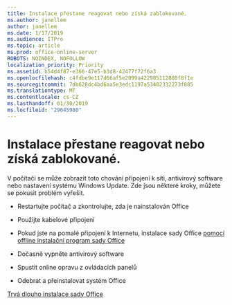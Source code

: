 ```yaml
---
title: Instalace přestane reagovat nebo získá zablokované.
ms.author: janellem
author: janellem
ms.date: 1/17/2019
ms.audience: ITPro
ms.topic: article
ms.prod: office-online-server
ROBOTS: NOINDEX, NOFOLLOW
localization_priority: Priority
ms.assetid: b54d4f87-e366-47e5-b3d8-42477f72f6a3
ms.openlocfilehash: c4fdbe9e117d66af5e2099a422985112880f8f1e
ms.sourcegitcommit: 7db628dc4bd6aa5e3edc1197a53402332273f885
ms.translationtype: MT
ms.contentlocale: cs-CZ
ms.lasthandoff: 01/30/2019
ms.locfileid: "29645980"
---
```

# <a name="installation-hangs-or-gets-stuck"></a>Instalace přestane reagovat nebo získá zablokované.



V počítači se může zobrazit toto chování připojení k síti, antivirový software nebo nastavení systému Windows Update. Zde jsou některé kroky, můžete se pokusit problém vyřešit.
  
- Restartujte počítač a zkontrolujte, zda je nainstalován Office
    
- Použijte kabelové připojení
    
- Pokud jste na pomalé připojení k Internetu, instalace sady Office [pomocí offline instalační program sady Office](https://support.office.com/article/f0a85fe7-118f-41cb-a791-d59cef96ad1c?wt.mc_id=Alchemy_ClientDIA)[](https://support.office.com/article/f0a85fe7-118f-41cb-a791-d59cef96ad1c?wt.mc_id=Alchemy_ClientDIA.aspx)
    
- Dočasně vypněte antivirový software
    
- Spustit online opravu z ovládacích panelů
    
- Odebrat a přeinstalovat systém Office
    
[Trvá dlouho instalace sady Office](https://support.office.com/article/0f09f357-3fef-42a6-b8aa-cef4c6c44bdf?wt.mc_id=Alchemy_ClientDIA)
  

